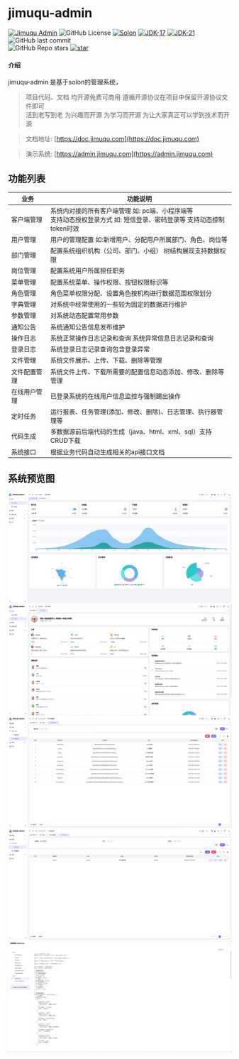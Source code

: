 # jimuqu-admin

[![Jimuqu Admin](https://img.shields.io/badge/Jimuqu_Admin-1.0.0-success.svg)](https://gitee.com/chengliang4810/jimuqu-admin)
![GitHub License](https://img.shields.io/github/license/chengliang4810/jimuqu-admin)
[![Solon](https://img.shields.io/badge/Solon-3.0.6-blue.svg)]()
[![JDK-17](https://img.shields.io/badge/JDK-17-green.svg)]()
[![JDK-21](https://img.shields.io/badge/JDK-21-green.svg)]()
![GitHub last commit](https://img.shields.io/github/last-commit/chengliang4810/jimuqu-admin)
<br>
![GitHub Repo stars](https://img.shields.io/github/stars/chengliang4810/jimuqu-admin)
[![star](https://gitee.com/opensolon/jimuqu-admin/badge/star.svg?theme=dark)](https://gitee.com/opensolon/jimuqu-admin/stargazers)


#### 介绍
jimuqu-admin 是基于solon的管理系统，

> 项目代码、文档 均开源免费可商用 遵循开源协议在项目中保留开源协议文件即可<br>
活到老写到老 为兴趣而开源 为学习而开源 为让大家真正可以学到技术而开源

> 文档地址: [https://doc.jimuqu.com](https://doc.jimuqu.com)

> 演示系统: [https://admin.jimuqu.com](https://admin.jimuqu.com)

## 功能列表

| 业务                                  | 功能说明 |
|-------------------------------------|------| 
|客户端管理 | 系统内对接的所有客户端管理 如: pc端、小程序端等<br>支持动态授权登录方式 如: 短信登录、密码登录等 支持动态控制token时效 |
| 用户管理   | 用户的管理配置 如:新增用户、分配用户所属部门、角色、岗位等      |
| 部门管理   | 配置系统组织机构（公司、部门、小组） 树结构展现支持数据权限      |
| 岗位管理   | 配置系统用户所属担任职务                        |
| 菜单管理   | 配置系统菜单、操作权限、按钮权限标识等                 |
| 角色管理   | 角色菜单权限分配、设置角色按机构进行数据范围权限划分          |
| 字典管理   | 对系统中经常使用的一些较为固定的数据进行维护              |
| 参数管理   | 对系统动态配置常用参数                         |
| 通知公告   | 系统通知公告信息发布维护                        |
| 操作日志   | 系统正常操作日志记录和查询 系统异常信息日志记录和查询         |
| 登录日志   | 系统登录日志记录查询包含登录异常                    |
| 文件管理   | 系统文件展示、上传、下载、删除等管理                  |
| 文件配置管理 | 系统文件上传、下载所需要的配置信息动态添加、修改、删除等管理      |
| 在线用户管理 | 已登录系统的在线用户信息监控与强制踢出操作               |
| 定时任务   | 运行报表、任务管理(添加、修改、删除)、日志管理、执行器管理等     |
| 代码生成   | 多数据源前后端代码的生成（java、html、xml、sql）支持CRUD下载 |
| 系统接口   | 根据业务代码自动生成相关的api接口文档                |


## 系统预览图

![img.png](docs/images/img_1.png)
![img.png](docs/images/img_2.png)
![img.png](docs/images/img_3.png)
![img.png](docs/images/img_4.png)
![img.png](docs/images/img_5.png)

